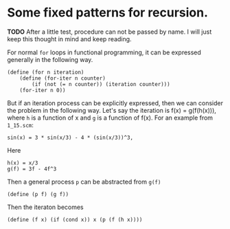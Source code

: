 # Some fixed patterns for recursion.

**TODO** After a little test, procedure can not be passed by name. I will just keep this thought in mind
and keep reading.

For normal `for` loops in functional programming, it can be expressed generally in the following way.

    (define (for n iteration)
        (define (for-iter n counter)
            (if (not (= n counter)) (iteration counter)))
        (for-iter n 0))

But if an iteration process can be explicitly expressed, then we can consider the problem in the following way.
Let's say the iteration is f(x) = g(f(h(x))), where `h` is a function of x and `g` is a function of f(x). For an
example from `1_15.scm`:

    sin(x) = 3 * sin(x/3) - 4 * (sin(x/3))^3,

Here

    h(x) = x/3
    g(f) = 3f - 4f^3

Then a general process `p` can be abstracted from `g(f)`

    (define (p f) (g f))

Then the iteraton becomes

    (define (f x) (if (cond x)) x (p (f (h x))))

